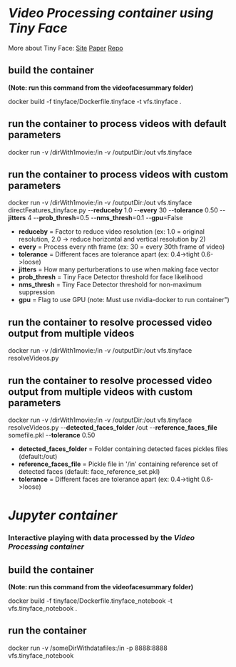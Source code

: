 # *Video Processing container using Tiny Face*
More about Tiny Face: [Site](https://www.cs.cmu.edu/~peiyunh/tiny/)
[Paper](https://arxiv.org/pdf/1612.04402.pdf)
[Repo](https://github.com/peiyunh/tiny)

## build the container
**(Note: run this command from the videofacesummary folder)**  

docker build -f tinyface/Dockerfile.tinyface -t vfs.tinyface .

## run the container to process videos with default parameters
docker run -v /dirWith1movie:/in -v /outputDir:/out vfs.tinyface

## run the container to process videos with custom parameters
docker run -v /dirWith1movie:/in -v /outputDir:/out vfs.tinyface directFeatures_tinyface.py --**reduceby** 1.0
        --**every** 30 --**tolerance** 0.50 --**jitters** 4  --**prob_thresh**=0.5 --**nms_thresh**=0.1 --**gpu**=False

  * **reduceby** = Factor to reduce video resolution (ex: 1.0 = original resolution, 2.0 -> reduce horizontal and vertical resolution by 2)  
  * **every** = Process every nth frame (ex: 30 = every 30th frame of video)
  * **tolerance** = Different faces are tolerance apart (ex: 0.4->tight 0.6->loose)
  * **jitters** = How many perturberations to use when making face vector
  * **prob_thresh** = Tiny Face Detector threshold for face likelihood
  * **nms_thresh** = Tiny Face Detector threshold for non-maximum suppression
  * **gpu** = Flag to use GPU (note: Must use nvidia-docker to run container")

## run the container to resolve processed video output from multiple videos
docker run -v /dirWith1movie:/in -v /outputDir:/out vfs.tinyface resolveVideos.py

## run the container to resolve processed video output from multiple videos with custom parameters
docker run -v /dirWith1movie:/in -v /outputDir:/out vfs.tinyface resolveVideos.py --**detected_faces_folder** /out --**reference_faces_file** somefile.pkl --**tolerance** 0.50

  * **detected_faces_folder** = Folder containing detected faces pickles files (default:/out)  
  * **reference_faces_file** = Pickle file in '/in' containing reference set of detected faces (default: face_reference_set.pkl)
  * **tolerance** = Different faces are tolerance apart (ex: 0.4->tight 0.6->loose)

# *Jupyter container*
### Interactive playing with data processed by the *Video Processing container*

## build the container
**(Note: run this command from the videofacesummary folder)**  

docker build -f tinyface/Dockerfile.tinyface_notebook -t vfs.tinyface_notebook .

## run the container
docker run -v /someDirWithdatafiles:/in -p 8888:8888 vfs.tinyface_notebook
